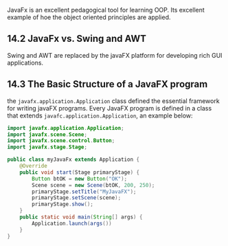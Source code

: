 JavaFx is  an excellent pedagogical tool for learning OOP. Its excellent example of hoe the object oriented principles are applied.

## 14.2 JavaFx vs. Swing and AWT
Swing and AWT are replaced by the javaFX platform for developing rich GUI applications. 

## 14.3 The Basic Structure of a JavaFX program
the `javafx.application.Application` class defined the essential framework for writing javaFX programs. Every JavaFX program is defined in a class that extends `javafc.application.Application`, an example below:
```java
import javafx.application.Application;
import javafx.scene.Scene;
import javafx.scene.control.Button;
import javafx.stage.Stage;

public class myJavaFx extends Application {
	@Override
	public void start(Stage primaryStage) {
		Button btOK = new Button("OK");
		Scene scene = new Scene(btOK, 200, 250);
		primaryStage.setTitle("MyJavaFX");
		primaryStage.setScene(scene);
		primaryStage.show();
	}
	public static void main(String[] args) {
		Application.launch(args())
	}
}
```